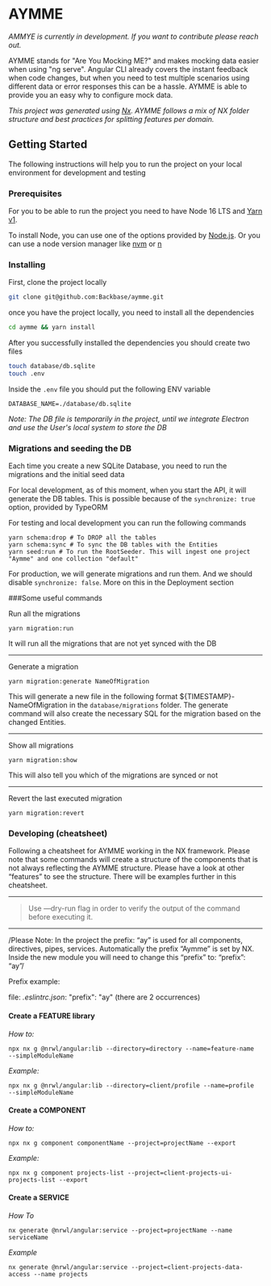 # AYMME

*AMMYE is currently in development. If you want to contribute please reach out.*

AYMME stands for "Are You Mocking ME?" and makes mocking data easier when using "ng serve". Angular CLI already covers the instant feedback when code changes, but when you need to test multiple scenarios using different data or error responses this can be a hassle. AYMME is able to provide you an easy why to configure mock data.

<em>This project was generated using [Nx](https://nx.dev). AYMME follows a mix of NX folder structure and best practices for splitting features per domain.</em>

## Getting Started
The following instructions will help you to run the project on your local environment for development and testing

### Prerequisites
For you to be able to run the project you need to have Node 16 LTS and [Yarn v1](https://classic.yarnpkg.com/lang/en/).

To install Node, you can use one of the options provided by [Node.js](https://nodejs.org/en/). Or you can use a node version manager like
[nvm](https://github.com/nvm-sh/nvm) or [n](https://github.com/tj/n)

### Installing

First, clone the project locally
```bash
git clone git@github.com:Backbase/aymme.git
```
once you have the project locally, you need to install all the dependencies
```bash
cd aymme && yarn install
```
After you successfully installed the dependencies you should create two files
```bash
touch database/db.sqlite
touch .env
```
Inside the `.env` file you should put the following ENV variable
```dotenv
DATABASE_NAME=./database/db.sqlite
```

*Note: The DB file is temporarily in the project, until we integrate Electron and use the User's local system to store the DB*

### Migrations and seeding the DB
Each time you create a new SQLite Database, you need to run the migrations and the initial seed data

For local development, as of this moment, when you start the API, it will generate the DB tables. This is possible
because of the `synchronize: true` option, provided by TypeORM

For testing and local development you can run the following commands
```shell
yarn schema:drop # To DROP all the tables
yarn schema:sync # To sync the DB tables with the Entities
yarn seed:run # To run the RootSeeder. This will ingest one project "Aymme" and one collection "default"
```
For production, we will generate migrations and run them. And we should disable `synchronize: false`. More on this in the Deployment section

###Some useful commands

Run all the migrations
```shell
yarn migration:run
```
It will run all the migrations that are not yet synced with the DB

---

Generate a migration
```shell
yarn migration:generate NameOfMigration
```
This will generate a new file in the following format ${TIMESTAMP}-NameOfMigration in the `database/migrations` folder.
The generate command will also create the necessary SQL for the migration based on the changed Entities.

---

Show all migrations
```shell
yarn migration:show
```
This will also tell you which of the migrations are synced or not

---

Revert the last executed migration
```shell
yarn migration:revert
```

### Developing (cheatsheet)

Following a cheatsheet for AYMME working in the NX framework. Please note that some commands will create a structure of the components that is not always reflecting the AYMME structure. Please have a look at other “features” to see the structure. There will be examples further in this cheatsheet. 

---
> Use —dry-run flag in order to verify the output of the command before executing it. 
---

/Please Note: In the project the prefix: “ay” is used for all components, directives, pipes, services. Automatically the prefix “Aymme” is set by NX. Inside the new module you will need to change this “prefix” to: “prefix”: “ay”/ 

Prefix example: 

file: *.eslintrc.json*: "prefix": "ay" (there are 2 occurrences)


#### Create a FEATURE library 

*How to:*

`npx nx g @nrwl/angular:lib --directory=directory --name=feature-name  --simpleModuleName`

*Example:* 

`npx nx g @nrwl/angular:lib --directory=client/profile --name=profile  --simpleModuleName`


#### Create a COMPONENT

*How to:*

`npx nx g component componentName --project=projectName --export`

*Example:*

`npx nx g component projects-list --project=client-projects-ui-projects-list --export`

#### Create a SERVICE

*How To* 

`nx generate @nrwl/angular:service --project=projectName --name serviceName`

*Example* 

`nx generate @nrwl/angular:service --project=client-projects-data-access --name projects`
